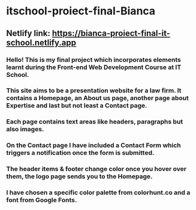 # itschool-proiect-final-Bianca
## Netlify link: https://bianca-proiect-final-it-school.netlify.app

### Hello! This is my final project which incorporates elements learnt during the Front-end Web Development Course at IT School.
### This site aims to be a presentation website for a law firm. It contains a Homepage, an About us page, another page about Expertise and last but not least a Contact page.
### Each page contains text areas like headers, paragraphs but also images.
### On the Contact page I have included a Contact Form which triggers a notification once the form is submitted.
### The header items & footer change color once you hover over them, the logo page sends you to the Homepage.
### I have chosen a specific color palette from colorhunt.co and a font from Google Fonts.



